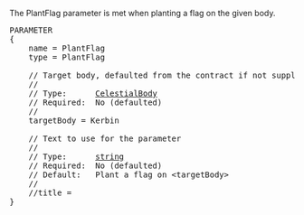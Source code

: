 The PlantFlag parameter is met when planting a flag on the given body.

<pre>
PARAMETER
{
    name = PlantFlag
    type = PlantFlag

    // Target body, defaulted from the contract if not supplied.
    //
    // Type:      <a href="CelestialBody-Type">CelestialBody</a>
    // Required:  No (defaulted)
    //
    targetBody = Kerbin

    // Text to use for the parameter
    //
    // Type:      <a href="String-Type">string</a>
    // Required:  No (defaulted)
    // Default:   Plant a flag on &lt;targetBody&gt;
    //
    //title =
}
</pre>
